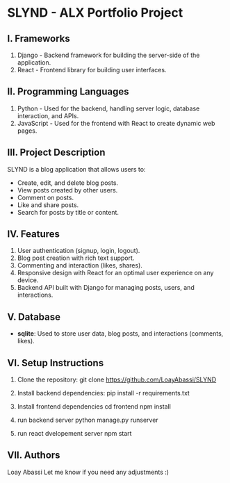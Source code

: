# SLYND - ALX Portfolio Project

## I. Frameworks

1. Django - Backend framework for building the server-side of the application.
2. React - Frontend library for building user interfaces.

## II. Programming Languages

1. Python - Used for the backend, handling server logic, database interaction, and APIs.
2. JavaScript - Used for the frontend with React to create dynamic web pages.

## III. Project Description

SLYND is a blog application that allows users to:

- Create, edit, and delete blog posts.
- View posts created by other users.
- Comment on posts.
- Like and share posts.
- Search for posts by title or content.

## IV. Features

1. User authentication (signup, login, logout).
2. Blog post creation with rich text support.
3. Commenting and interaction (likes, shares).
4. Responsive design with React for an optimal user experience on any device.
5. Backend API built with Django for managing posts, users, and interactions.

## V. Database

- **sqlite**: Used to store user data, blog posts, and interactions (comments, likes).

## VI. Setup Instructions

1. Clone the repository:
   git clone <https://github.com/LoayAbassi/SLYND>
2. Install backend dependencies:
   pip install -r requirements.txt

3. Install frontend dependencies
   cd frontend
   npm install
4. run backend server
   python manage.py runserver
5. run react dvelopement server
   npm start

## VII. Authors

Loay Abassi
Let me know if you need any adjustments :)
